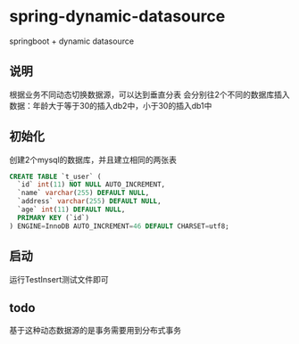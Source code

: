 # spring-dynamic-datasource
springboot + dynamic datasource

## 说明
根据业务不同动态切换数据源，可以达到垂直分表
会分别往2个不同的数据库插入数据：年龄大于等于30的插入db2中，小于30的插入db1中
## 初始化
创建2个mysql的数据库，并且建立相同的两张表
```sql
CREATE TABLE `t_user` (
  `id` int(11) NOT NULL AUTO_INCREMENT,
  `name` varchar(255) DEFAULT NULL,
  `address` varchar(255) DEFAULT NULL,
  `age` int(11) DEFAULT NULL,
  PRIMARY KEY (`id`)
) ENGINE=InnoDB AUTO_INCREMENT=46 DEFAULT CHARSET=utf8;
```
## 启动
运行TestInsert测试文件即可

## todo
基于这种动态数据源的是事务需要用到分布式事务